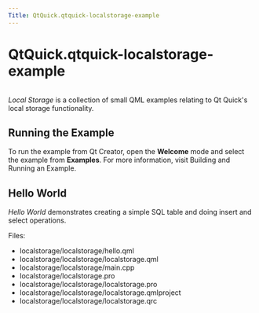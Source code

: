```yaml
---
Title: QtQuick.qtquick-localstorage-example
---
```


# QtQuick.qtquick-localstorage-example

<span class="subtitle"></span>
<!-- $$$localstorage-description -->
<p class="centerAlign"><img src="https://developer.ubuntu.com/static/devportal_uploaded/0490cff1-3233-4545-8336-2f578d830e3c-../qtquick-localstorage-example/images/qml-localstorage-example.png" alt="" /></p><p><i>Local Storage</i> is a collection of small QML examples relating to Qt Quick's local storage functionality.</p>
<h2 id="running-the-example">Running the Example</h2>
<p>To run the example from Qt Creator, open the <b>Welcome</b> mode and select the example from <b>Examples</b>. For more information, visit Building and Running an Example.</p>
<h2 id="hello-world">Hello World</h2>
<p><i>Hello World</i> demonstrates creating a simple SQL table and doing insert and select operations.</p>
<p>Files:</p>
<ul>
<li>localstorage/localstorage/hello.qml</li>
<li>localstorage/localstorage/localstorage.qml</li>
<li>localstorage/localstorage/main.cpp</li>
<li>localstorage/localstorage.pro</li>
<li>localstorage/localstorage/localstorage.pro</li>
<li>localstorage/localstorage/localstorage.qmlproject</li>
<li>localstorage/localstorage/localstorage.qrc</li>
</ul>
<!-- @@@localstorage -->
